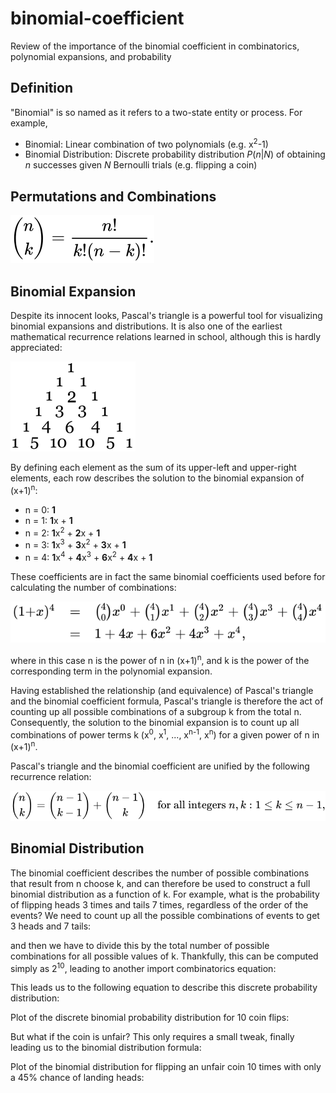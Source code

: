# binomial-coefficient
Review of the importance of the binomial coefficient in combinatorics, polynomial expansions, and probability

Definition
---
"Binomial" is so named as it refers to a two-state entity or process. For example,
- Binomial: Linear combination of two polynomials (e.g. x<sup>2</sup>-1)
- Binomial Distribution: Discrete probability distribution <i>P</i>(<i>n</i>|<i>N</i>)
of obtaining <i>n</i> successes given <i>N</i> Bernoulli trials (e.g. flipping a coin)

Permutations and Combinations
---


![](binomial_coefficient.svg)

Binomial Expansion
---
Despite its innocent looks, Pascal's triangle is a powerful tool for visualizing binomial
expansions and distributions. It is also one of the earliest mathematical recurrence
relations learned in school, although this is hardly appreciated:

![](pascals_triangle.png)

By defining each element as the sum of its upper-left and upper-right elements,
each row describes the solution to the binomial expansion of (x+1)<sup>n</sup>:
- n = 0: <b>1</b>
- n = 1: <b>1</b>x + <b>1</b>
- n = 2: <b>1</b>x<sup>2</sup> + <b>2</b>x + <b>1</b>
- n = 3: <b>1</b>x<sup>3</sup> + <b>3</b>x<sup>2</sup> + <b>3</b>x + <b>1</b>
- n = 4: <b>1</b>x<sup>4</sup> + <b>4</b>x<sup>3</sup> + <b>6</b>x<sup>2</sup> + <b>4</b>x + <b>1</b>

These coefficients are in fact the same binomial coefficients used before for calculating
the number of combinations:

![](binomial_expansion.svg)

where in this case n is the power of n in (x+1)<sup>n</sup>, and k is the power of the
corresponding term in the polynomial expansion.

Having established the relationship (and equivalence) of Pascal's triangle and the
binomial coefficient formula, Pascal's triangle is therefore the act of counting up all
possible combinations of a subgroup k from the total n. Consequently, the solution to
the binomial expansion is to count up all combinations of power terms k (x<sup>0</sup>,
x<sup>1</sup>, ..., x<sup>n-1</sup>, x<sup>n</sup>) for a given power of n in
(x+1)<sup>n</sup>.

Pascal's triangle and the binomial coefficient are unified by the following recurrence
relation:

![](recurrence_relation.svg)

Binomial Distribution
---
The binomial coefficient describes the number of possible combinations that result from
n choose k, and can therefore be used to construct a full binomial distribution as a
function of k. For example, what is the probability of flipping heads 3 times and tails
7 times, regardless of the order of the events? We need to count up all the possible
combinations of events to get 3 heads and 7 tails:


and then we have to divide this by the total number of possible combinations for all
possible values of k. Thankfully, this can be computed simply as 2<sup>10</sup>,
leading to another import combinatorics equation:


This leads us to the following equation to describe this discrete probability distribution:

Plot of the discrete binomial probability distribution for 10 coin flips:

But what if the coin is unfair? This only requires a small tweak, finally leading us to the binomial distribution formula:

Plot of the binomial distribution for  flipping an unfair coin 10 times with only a 45% chance of landing heads: